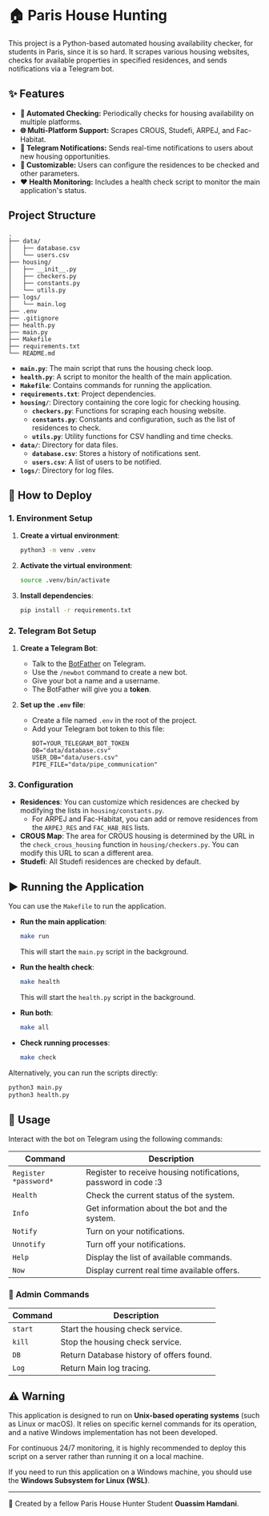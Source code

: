 # 🏠 Paris House Hunting

This project is a Python-based automated housing availability checker, for students in Paris, since it is so hard. It scrapes various housing websites, checks for available properties in specified residences, and sends notifications via a Telegram bot.

## ✨ Features

- **🤖 Automated Checking:** Periodically checks for housing availability on multiple platforms.
- **🌐 Multi-Platform Support:** Scrapes CROUS, Studefi, ARPEJ, and Fac-Habitat.
- **📢 Telegram Notifications:** Sends real-time notifications to users about new housing opportunities.
- **🔧 Customizable:** Users can configure the residences to be checked and other parameters.
- **❤️ Health Monitoring:** Includes a health check script to monitor the main application's status.

## Project Structure

```
.
├── data/
│   ├── database.csv
│   └── users.csv
├── housing/
│   ├── __init__.py
│   ├── checkers.py
│   ├── constants.py
│   └── utils.py
├── logs/
│   └── main.log
├── .env
├── .gitignore
├── health.py
├── main.py
├── Makefile
├── requirements.txt
└── README.md
```

- **`main.py`**: The main script that runs the housing check loop.
- **`health.py`**: A script to monitor the health of the main application.
- **`Makefile`**: Contains commands for running the application.
- **`requirements.txt`**: Project dependencies.
- **`housing/`**: Directory containing the core logic for checking housing.
  - **`checkers.py`**: Functions for scraping each housing website.
  - **`constants.py`**: Constants and configuration, such as the list of residences to check.
  - **`utils.py`**: Utility functions for CSV handling and time checks.
- **`data/`**: Directory for data files.
  - **`database.csv`**: Stores a history of notifications sent.
  - **`users.csv`**: A list of users to be notified.
- **`logs/`**: Directory for log files.

## 🚀 How to Deploy

### 1. Environment Setup

1.  **Create a virtual environment**:
    ```bash
    python3 -m venv .venv
    ```

2.  **Activate the virtual environment**:

    ```bash
    source .venv/bin/activate
    ```

3.  **Install dependencies**:
    ```bash
    pip install -r requirements.txt
    ```

### 2. Telegram Bot Setup

1.  **Create a Telegram Bot**:
    -   Talk to the [BotFather](https://t.me/BotFather) on Telegram.
    -   Use the `/newbot` command to create a new bot.
    -   Give your bot a name and a username.
    -   The BotFather will give you a **token**.

2.  **Set up the `.env` file**:
    -   Create a file named `.env` in the root of the project.
    -   Add your Telegram bot token to this file:
        ```
        BOT=YOUR_TELEGRAM_BOT_TOKEN
        DB="data/database.csv"
        USER_DB="data/users.csv"
        PIPE_FILE="data/pipe_communication"
        ```

### 3. Configuration

-   **Residences**: You can customize which residences are checked by modifying the lists in `housing/constants.py`.
    -   For ARPEJ and Fac-Habitat, you can add or remove residences from the `ARPEJ_RES` and `FAC_HAB_RES` lists.
-   **CROUS Map**: The area for CROUS housing is determined by the URL in the `check_crous_housing` function in `housing/checkers.py`. You can modify this URL to scan a different area.
-   **Studefi**: All Studefi residences are checked by default.

## ▶️ Running the Application

You can use the `Makefile` to run the application.

-   **Run the main application**:
    ```bash
    make run
    ```
    This will start the `main.py` script in the background.

-   **Run the health check**:
    ```bash
    make health
    ```
    This will start the `health.py` script in the background.

-   **Run both**:
    ```bash
    make all
    ```

-   **Check running processes**:
    ```bash
    make check
    ```

Alternatively, you can run the scripts directly:

```bash
python3 main.py
python3 health.py
```

## 🤖 Usage

Interact with the bot on Telegram using the following commands:

| Command     | Description                                      |
|-------------|--------------------------------------------------|
| `Register *password*`  | Register to receive housing notifications, password in code :3       |
| `Health`    | Check the current status of the system.          |
| `Info`      | Get information about the bot and the system.    |
| `Notify`        | Turn on your notifications.                      |
| `Unnotify`       | Turn off your notifications.                     |
| `Help`      | Display the list of available commands.          |
| `Now`      | Display current real time available offers.          |



### 👑 Admin Commands

| Command     | Description                                      |
|-------------|--------------------------------------------------|
| `start`     | Start the housing check service.                 |
| `kill`      | Stop the housing check service.                  |
| `DB`      | Return Database history of offers found.          |
| `Log`      | Return Main log tracing.        |


## ⚠️ Warning

This application is designed to run on **Unix-based operating systems** (such as Linux or macOS). It relies on specific kernel commands for its operation, and a native Windows implementation has not been developed.

For continuous 24/7 monitoring, it is highly recommended to deploy this script on a server rather than running it on a local machine.

If you need to run this application on a Windows machine, you should use the **Windows Subsystem for Linux (WSL)**.





---
🦸 Created by a fellow Paris House Hunter Student **Ouassim Hamdani**.
